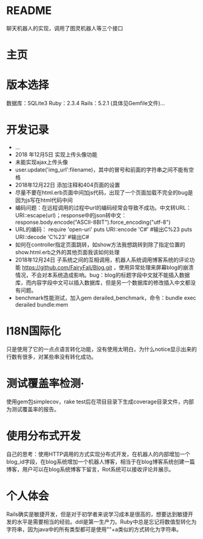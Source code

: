 # README
聊天机器人的实现，调用了图灵机器人等三个接口
# 主页

# 版本选择
数据库：SQLite3
Ruby：2.3.4
Rails：5.2.1
(具体见Gemfile文件)...
# 开发记录
* ...
* 2018 年12月5日 实现上传头像功能
* 未能实现ajax上传头像
* user.update('img_url':filename)，其中的冒号和前面的字符串之间不能有空格
* 2018年12月22日 添加注释和404页面的设置
* 尽量不要在html.erb页面中间加js代码，出现了一个页面加载不完全的bug是因为js写在html代码中间
* 编码问题：在远程调用的过程中url的编码经常会导致不成功。中文转URL：URI::escape(url)；response中的json转中文：response.body.encode("ASCII-8BIT").force_encoding("utf-8")
* URL的编码：
require 'open-uri'
puts URI::encode 'C#' #输出C%23
puts URI::decode 'C%23' #输出C#
* 如何在controller指定页面跳转，如show方法我想跳转到除了指定位置的show.html.erb之外的其他页面我该如何处理
* 2018年12月24日 子系统之间的互相调用，机器人系统调用博客系统的评论功能 https://github.com/FairyFali/Blog.git ，使用异常处理来屏幕blog的崩溃情况，不会对本系统造成影响。bug：blog的标题字段中文就不能插入数据库，而内容字段中文可以插入数据库，但是另一个数据库的修改插入中文都没有问题。
* benchmark性能测试，加入gem derailed_benchmark，命令：bundle exec derailed bundle:mem
# I18N国际化
只是使用了它的一点点语言转化功能，没有使用太明白，为什么notice显示出来的行数有很多，对某些串没有转化成功。
# 测试覆盖率检测·
使用gem包simplecov，rake test后在项目目录下生成coverage目录文件，内部为测试覆盖率的报告。
# 使用分布式开发
自己的思考：使用HTTP调用的方式实现分布式开发，在机器人的内部增加一个blog_id字段，在blog系统增加一个机器人博客，相当于在blog博客系统创建一篇博客，用户可以在blog系统博客下留言，Rot系统可以接收评论并展示。
# 个人体会
Rails确实是敏捷开发，但是对于初学者来说学习成本是很高的，想要达到敏捷开发的水平是需要相当的经验。ddl是第一生产力。Ruby中总是忘记将数值型转化为字符串，因为java中的所有类型都可是使用""+a类似的方式转化为字符串。
